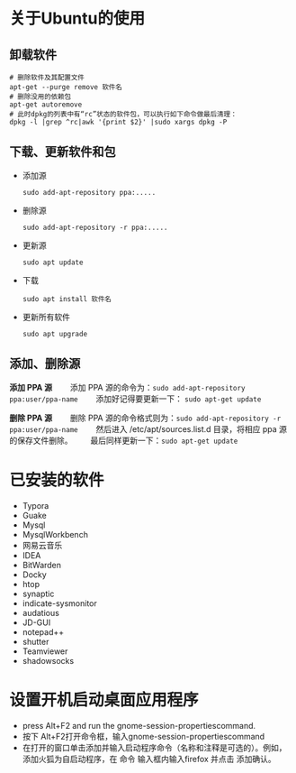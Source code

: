 # 关于Ubuntu的使用

## 卸载软件

```shell
# 删除软件及其配置文件
apt-get --purge remove 软件名
# 删除没用的依赖包
apt-get autoremove
# 此时dpkg的列表中有“rc”状态的软件包，可以执行如下命令做最后清理：
dpkg -l |grep ^rc|awk '{print $2}' |sudo xargs dpkg -P
```

## 下载、更新软件和包

* 添加源

  ```shell
  sudo add-apt-repository ppa:.....
  ```

* 删除源

  ```shell
  sudo add-apt-repository -r ppa:.....
  ```

  

* 更新源

  ```shell
  sudo apt update
  ```

* 下载

  ```shell
  sudo apt install 软件名
  ```

* 更新所有软件

  ```shell
  sudo apt upgrade
  ```

## 添加、删除源

**添加 PPA 源** 
 　　添加 PPA 源的命令为：`sudo add-apt-repository ppa:user/ppa-name` 
 　　添加好记得要更新一下： `sudo apt-get update`

**删除 PPA 源** 
 　　删除 PPA 源的命令格式则为：`sudo add-apt-repository -r ppa:user/ppa-name` 
 　　然后进入 /etc/apt/sources.list.d 目录，将相应 ppa 源的保存文件删除。 
 　　最后同样更新一下：`sudo apt-get update`



# 已安装的软件

* Typora
* Guake
* Mysql
* MysqlWorkbench
* 网易云音乐
* IDEA
* BitWarden
* Docky
* htop
* synaptic
* indicate-sysmonitor
* audatious
* JD-GUI
* notepad++
* shutter
* Teamviewer
* shadowsocks

# 设置开机启动桌面应用程序

* press Alt+F2 and run the gnome-session-propertiescommand.
* 按下 Alt+F2打开命令框，输入gnome-session-propertiescommand
* 在打开的窗口单击添加并输入启动程序命令（名称和注释是可选的）。例如，添加火狐为自启动程序，在 命令 输入框内输入firefox 并点击 添加确认。